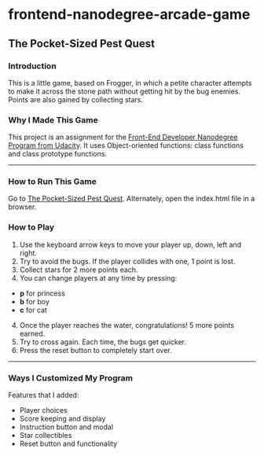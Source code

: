 frontend-nanodegree-arcade-game
===============================
## The Pocket-Sized Pest Quest ##

### Introduction ###

This is a little game, based on Frogger, in which a petite character attempts
to make it across the stone path without getting hit by the bug enemies. Points
are also gained by collecting stars.

### Why I Made This Game ###

This project is an assignment for the [Front-End Developer Nanodegree Program from
Udacity](https://www.udacity.com/course/front-end-web-developer-nanodegree--nd001). It uses Object-oriented functions: class functions and class prototype
functions.

-------------------------
### How to Run This Game ##
Go to [The Pocket-Sized Pest Quest](https://ethyl2.github.io/frontend-nanodegree-arcade-game/).
Alternately, open the index.html file in a browser.

### How to Play ###

1. Use the keyboard arrow keys to move your player up, down, left and right.
2. Try to avoid the bugs. If the player collides with one, 1 point is lost.
3. Collect stars for 2 more points each.
4. You can change players at any time by pressing:
  - **p** for princess
  - **b** for boy
  - **c** for cat
4. Once the player reaches the water, congratulations! 5 more points earned.
5. Try to cross again. Each time, the bugs get quicker.
6. Press the reset button to completely start over.

------------------
### Ways I Customized My Program ###

Features that I added:
- Player choices
- Score keeping and display
- Instruction button and modal
- Star collectibles
- Reset button and functionality
